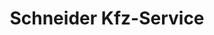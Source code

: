 ---
title: "Schneider Kfz-Service"
url: /hueffelsheim/schneider-kfz-service/
shop: Autowerkstatt
---